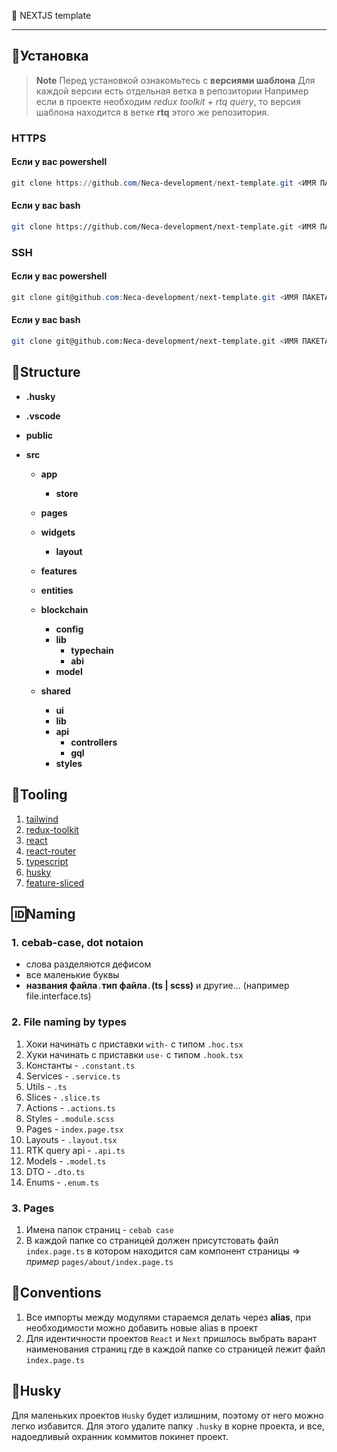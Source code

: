 🦄 NEXTJS template

--- 

## 💾Установка

> **Note**
> Перед установкой ознакомьтесь с **версиями шаблона**
> Для каждой версии есть отдельная ветка в репозитории
> Например если в проекте необходим *redux toolkit + rtq query*, то версия шаблона находится в ветке **rtq** этого же репозитория.

### HTTPS

#### Если у вас powershell

```Powershell
git clone https://github.com/Neca-development/next-template.git <ИМЯ ПАКЕТА> ; cd <ИМЯ ПАКЕТА> ; git remote remove origin ; npm i
```

#### Если у вас bash

```Bash
git clone https://github.com/Neca-development/next-template.git <ИМЯ ПАКЕТА> && cd <ИМЯ ПАКЕТА> && git remote remove origin && npm i
```
### SSH

#### Если у вас powershell

```Powershell
git clone git@github.com:Neca-development/next-template.git <ИМЯ ПАКЕТА> ; cd <ИМЯ ПАКЕТА> ; git remote remove origin ; npm i
```

#### Если у вас bash

```Bash
git clone git@github.com:Neca-development/next-template.git <ИМЯ ПАКЕТА> && cd <ИМЯ ПАКЕТА> && git remote remove origin && npm i
```

## 📁Structure
- **.husky**
- **.vscode**
- **public**
- **src**
  
  - **app**
    - **store**
  
  - **pages** 
  
  - **widgets**
    - **layout**
  
  - **features**
  
  - **entities**
  
  - **blockchain** 
    - **config** 
    - **lib** 
      - **typechain** 
      - **abi** 
    - **model** 
  
  - **shared** 
    - **ui**
    - **lib**
    - **api**
      - **controllers** 
      - **gql** 
    - **styles** 
  

## 📖Tooling

1. [tailwind](https://tailwindcss.com/)
2. [redux-toolkit](https://redux-toolkit.js.org/introduction/getting-started)
3. [react](https://reactjs.org/docs/getting-started.html)
4. [react-router](https://reactrouter.com/docs/en/v6/getting-started/overview)
5. [typescript](https://www.typescriptlang.org/docs/handbook/intro.html)
6. [husky](https://typicode.github.io/husky/#/)
7. [feature-sliced](https://feature-sliced.design/)

## 🆔Naming

### 1. cebab-case, dot notaion
  - слова разделяются дефисом
  - все маленькие буквы
  - **названия файла**`.`**тип файла**`.`**(ts | scss)** и другие... (например file.interface.ts)

### 2. File naming by types
  1. Хоки начинать с приставки `with-` c типом `.hoc.tsx`
  2. Хуки начинать с приставки `use-` c типом `.hook.tsx`
  3. Константы - `.constant.ts`
  4. Services - `.service.ts`
  5. Utils - `.ts`
  6. Slices - `.slice.ts`
  7. Actions - `.actions.ts`
  8. Styles - `.module.scss`
  9. Pages - `index.page.tsx`
  10. Layouts - `.layout.tsx`
  11. RTK query api - `.api.ts`
  12. Models - `.model.ts`
  13. DTO - `.dto.ts`
  14. Enums - `.enum.ts`

### 3. Pages  
  1. Имена папок страниц - `cebab case`
  2. В каждой папке со страницей должен присутстовать файл `index.page.ts` в котором находится сам компонент страницы => *пример* `pages/about/index.page.ts` 


## 📜Conventions 
1. Все импорты между модулями стараемся делать через **alias**, при необходимости можно добавить новые alias в проект
2. Для идентичности проектов `React` и `Next` пришлось выбрать варант наименования страниц где в каждой папке со страницей лежит файл `index.page.ts`

## 🐺Husky

Для маленьких проектов `Husky` будет излишним, поэтому от него можно легко избавится.
Для этого удалите папку `.husky` в корне проекта, и все, надоедливый охранник коммитов покинет проект.

